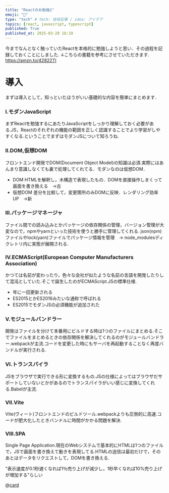 ```yaml
---
title: "Reactのお勉強1"
emoji: "🙌"
type: "tech" # tech: 技術記事 / idea: アイデア
topics: [react, javascript, typescript]
published: True
published_at: 2025-03-28 18:19
---
```


今までなんとなく触っていたReactを本格的に勉強しようと思い．その過程を記録しておくことにしました.
↓こちらの書籍を参考にさせていただきます.
https://amzn.to/42822TI

# 導入
まずは導入として，知っといたほうがいい基礎的な内容を簡単にまとめます．
### Ⅰ.モダンJavaScript
まずReactを勉強するにあたりJavaScriptをしっかり理解しておく必要がある.JS，Reactのそれぞれの機能の範囲を正しく認識することでより学習がしやすくなる.ということでまずはモダンJSについて知ろうね.
### Ⅱ.DOM,仮想DOM
フロントエンド開発でDOM(Document Object Model)の知識は必須.実際にはあんまり意識しなくても裏で処理してくれてる．モダンなのは仮想DOM．
- DOM
    HTMLを解釈し，木構造で表現したもの．DOMを直接操作しまくって画面を書き換える　→古
- 仮想DOM
    差分を比較して，変更箇所のみDOMに反映．レンダリング効率UP　→新
### Ⅲ.パッケージマネージャ
ファイル間での読み込みとかパッケージの依存関係の管理，バージョン管理が大変なので，npmやyarnといった技術を使うと勝手に管理してくれる.
json(npm)ファイルやlock(yarn)ファイルでパッケージ情報を管理　-> node_modulesディクレトリ内に実態が展開される.
### Ⅳ.ECMAScript(European Computer Manufacturers Association)
かつては名前が変わったり，色々な会社が似たような名前の言語を開発したりして混沌としていた.そこで誕生したのがECMAScript.JSの標準仕様.
- 年に一回更新される
- ES2015とかES2016みたいな通称で呼ばれる
- ES2015でモダンJSの必須機能が追加された
### Ⅴ.モジュールバンドラー
開発はファイルを分けて本番用にビルドする時は1つのファイルにまとめる.そこでファイルをまとめるときの依存関係を解決してくれるのがモジュールバンドラー.webpackが主流.コードを変更した時にもサーバを再起動することなく再度バンドルが実行される.
### Ⅵ.トランスパイラ
JSをブラウザで実行できる形に変換するもの.JSの仕様によってはブラウザだサポートしていないとかがあるのでトランスパイラがいい感じに変換してくれる.Babelが主流.
### Ⅶ.Vite
Vite(ヴィート)フロントエンドのビルドツール.webpackよりも圧倒的に高速.コードが肥大化したときバンドルに時間がかかる問題を解決.
### Ⅷ.SPA
Single Page Application.現在のWebシステムで基本的にHTMLは1つのファイルで，JSで画面を書き換えて動きを表現してる.HTMLの送信は最初だけで，そのあとはデータをリクエストして，DOMを書き換える.


"表示速度が0.1秒遅くなれば1％売り上げが減少し，1秒早くなれば10%売り上げが増加する"らしい


@[card](https://zenn.dev/hayaourata/articles/learning_react2)